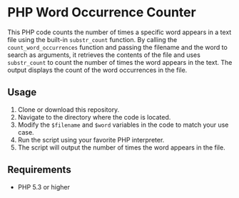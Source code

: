 # PHP Word Occurrence Counter

This PHP code counts the number of times a specific word appears in a text file using the built-in `substr_count` function. By calling the `count_word_occurrences` function and passing the filename and the word to search as arguments, it retrieves the contents of the file and uses `substr_count` to count the number of times the word appears in the text. The output displays the count of the word occurrences in the file.

## Usage

1. Clone or download this repository.
2. Navigate to the directory where the code is located.
3. Modify the `$filename` and `$word` variables in the code to match your use case.
4. Run the script using your favorite PHP interpreter.
5. The script will output the number of times the word appears in the file.

## Requirements

- PHP 5.3 or higher 
